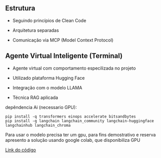  ## Estrutura 
 
-  Seguindo princípios de Clean Code

-  Arquitetura separadas

-  Comunicação  via MCP (Model Context Protocol)

## Agente Virtual Inteligente (Terminal)

- Agente virtual com comportamento especilizada no projeto

- Utilizado plataforma Hugging Face
  
- Integração com o modelo LLAMA

- Técnica RAG  aplicada



depêndencia Ai (necessario GPU):

```
pip install -q transformers einops accelerate bitsandbytes
pip install -q langchain langchain_community langchain-huggingface langchainhub langchain_chroma

```

Para usar o modelo precisa ter um gpu, para fins demostrativo e reserva apresento a solução usando google colab, que disponibiliza GPU

[Link do código ](https://colab.research.google.com/drive/1TYnPwXZ6fbIwPcEs2cdSowiPTRlN8gIX#scrollTo=HV6F8YcLaWJp)

